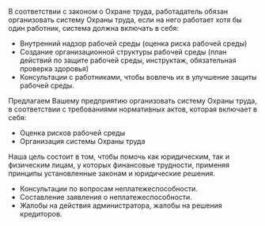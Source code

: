В соответствии с законом о Охране труда, работадатель обязан организовать систему Охраны труда, если на него работает хотя бы один работник, система должна включать в себя:
- Внутренний надзор рабочей среды (оценка риска рабочей среды)
- Создание организационной структуры рабочей среды (план действий по защите рабочей среды, инструктаж, обязательная проверка здоровья)
- Консультации с работниками, чтобы вовлечь их в улучшение защиты рабочей среды.

Предлагаем Вашему предприятию организовать систему Охраны труда, в соответствии с требованиями нормативных актов, которая включает в себя:
- Оценка рисков рабочей среды
- Организация системы Охраны труда

Наша цель состоит в том, чтобы помочь как юридическим, так и физическим лицам, у которых финансовые трудности, применяя принципы установленные законам и юридические решения.

- Консультации по вопросам неплатежеспособности.
- Составление заявления о неплатежеспособности.
- Жалобы на действия администратора, жалобы на решения кредиторов.